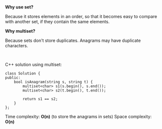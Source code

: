 **Why use set?**

Because it stores elements in an order, so that it becomes easy to compare with another set, if they contain the same elements.

**Why multiset?**

Because sets don't store duplicates. Anagrams may have duplicate characters.

<br>

C++ solution using multiset:

```
class Solution {
public:
    bool isAnagram(string s, string t) {
        multiset<char> s1(s.begin(), s.end());
        multiset<char> s2(t.begin(), t.end());
        
        return s1 == s2;
    }
};
```

Time complexity: **O(n)** (to store the anagrams in sets)
Space complexity: **O(n)** 

